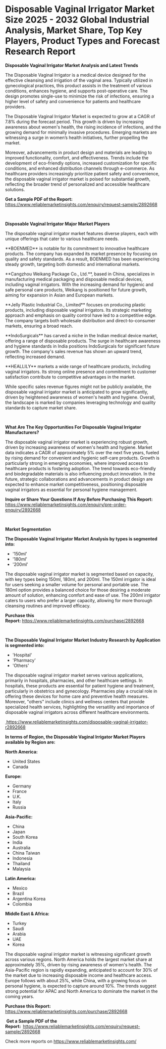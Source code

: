 <p><h1>Disposable Vaginal Irrigator Market Size 2025 - 2032 Global Industrial Analysis, Market Share, Top Key Players, Product Types and Forecast Research Report</h1></p><p><strong>Disposable Vaginal Irrigator Market Analysis and Latest Trends</strong></p>
<p><p>The Disposable Vaginal Irrigator is a medical device designed for the effective cleansing and irrigation of the vaginal area. Typically utilized in gynecological practices, this product assists in the treatment of various conditions, enhances hygiene, and supports post-operative care. The design promotes single-use to minimize the risk of infections, ensuring a higher level of safety and convenience for patients and healthcare providers.</p><p>The Disposable Vaginal Irrigator Market is expected to grow at a CAGR of 7.8% during the forecast period. This growth is driven by increasing awareness about women's health, the rising incidence of infections, and the growing demand for minimally invasive procedures. Emerging markets are witnessing a surge in women’s health initiatives, further propelling the market.</p><p>Moreover, advancements in product design and materials are leading to improved functionality, comfort, and effectiveness. Trends include the development of eco-friendly options, increased customization for specific conditions, and enhanced distribution channels through e-commerce. As healthcare providers increasingly prioritize patient safety and convenience, the disposable vaginal irrigator market is poised for substantial growth, reflecting the broader trend of personalized and accessible healthcare solutions.</p></p>
<p><strong>Get a Sample PDF of the Report:&nbsp;</strong> <a href="https://www.reliablemarketinsights.com/enquiry/request-sample/2892668?utm_campaign=2280&utm_medium=2&utm_source=Github&utm_content=ia&utm_term=15032025&utm_id=disposable-vaginal-irrigator">https://www.reliablemarketinsights.com/enquiry/request-sample/2892668</a></p>
<p>&nbsp;</p>
<p><strong>Disposable Vaginal Irrigator Major Market Players</strong></p>
<p><p>The disposable vaginal irrigator market features diverse players, each with unique offerings that cater to various healthcare needs. </p><p>**BOENMED** is notable for its commitment to innovative healthcare products. The company has expanded its market presence by focusing on quality and safety standards. As a result, BOENMED has been experiencing steady growth, targeting both domestic and international markets.</p><p>**Cangzhou Weikang Package Co., Ltd.**, based in China, specializes in manufacturing medical packaging and disposable medical devices, including vaginal irrigators. With the increasing demand for hygienic and safe personal care products, Weikang is positioned for future growth, aiming for expansion in Asian and European markets.</p><p>**Jelly Plastic Industrial Co., Limited** focuses on producing plastic products, including disposable vaginal irrigators. Its strategic marketing approach and emphasis on quality control have led to a competitive edge. The company targets both wholesale distribution and direct-to-consumer markets, ensuring a broad reach.</p><p>**IndoSurgicals** has carved a niche in the Indian medical device market, offering a range of disposable products. The surge in healthcare awareness and hygiene standards in India positions IndoSurgicals for significant future growth. The company's sales revenue has shown an upward trend, reflecting increased demand.</p><p>**HEALLILY** markets a wide range of healthcare products, including vaginal irrigators. Its strong online presence and commitment to customer satisfaction contribute to competitive advantages in the market.</p><p>While specific sales revenue figures might not be publicly available, the disposable vaginal irrigator market is anticipated to grow significantly, driven by heightened awareness of women's health and hygiene. Overall, the landscape is marked by companies leveraging technology and quality standards to capture market share.</p></p>
<p>&nbsp;</p>
<p><strong>What Are The Key Opportunities For Disposable Vaginal Irrigator Manufacturers?</strong></p>
<p><p>The disposable vaginal irrigator market is experiencing robust growth, driven by increasing awareness of women's health and hygiene. Market data indicates a CAGR of approximately 5% over the next five years, fueled by rising demand for convenient and hygienic self-care products. Growth is particularly strong in emerging economies, where improved access to healthcare products is fostering adoption. The trend towards eco-friendly and biodegradable materials is also influencing product innovation. In the future, strategic collaborations and advancements in product design are expected to enhance market competitiveness, positioning disposable vaginal irrigators as essential for personal hygiene management.</p></p>
<p><strong>Inquire or Share Your Questions If Any Before Purchasing This Report:</strong> <a href="https://www.reliablemarketinsights.com/enquiry/pre-order-enquiry/2892668?utm_campaign=2280&utm_medium=2&utm_source=Github&utm_content=ia&utm_term=15032025&utm_id=disposable-vaginal-irrigator">https://www.reliablemarketinsights.com/enquiry/pre-order-enquiry/2892668</a></p>
<p>&nbsp;</p>
<p><strong>Market Segmentation</strong></p>
<p><strong>The Disposable Vaginal Irrigator Market Analysis by types is segmented into:</strong></p>
<p><ul><li>'150ml'</li><li>'180ml'</li><li>'200ml'</li></ul></p>
<p><p>The disposable vaginal irrigator market is segmented based on capacity, with key types being 150ml, 180ml, and 200ml. The 150ml irrigator is ideal for users seeking a smaller volume for personal and portable use. The 180ml option provides a balanced choice for those desiring a moderate amount of solution, enhancing comfort and ease of use. The 200ml irrigator caters to users who prefer a larger capacity, allowing for more thorough cleansing routines and improved efficacy.</p></p>
<p><strong>Purchase this Report:&nbsp;</strong><a href="https://www.reliablemarketinsights.com/purchase/2892668?utm_campaign=2280&utm_medium=2&utm_source=Github&utm_content=ia&utm_term=15032025&utm_id=disposable-vaginal-irrigator">https://www.reliablemarketinsights.com/purchase/2892668</a></p>
<p>&nbsp;</p>
<p><strong>The Disposable Vaginal Irrigator Market Industry Research by Application is segmented into:</strong></p>
<p><ul><li>'Hospital'</li><li>'Pharmacy'</li><li>'Others'</li></ul></p>
<p><p>The disposable vaginal irrigator market serves various applications, primarily in hospitals, pharmacies, and other healthcare settings. In hospitals, these products are essential for patient hygiene and treatment, particularly in obstetrics and gynecology. Pharmacies play a crucial role in offering these devices for home care and preventive health measures. Moreover, "others" include clinics and wellness centers that provide specialized health services, highlighting the versatility and importance of disposable vaginal irrigators across different healthcare environments.</p></p>
<p><a href="https://www.reliablemarketinsights.com/disposable-vaginal-irrigator-r2892668?utm_campaign=2280&utm_medium=2&utm_source=Github&utm_content=ia&utm_term=15032025&utm_id=disposable-vaginal-irrigator">&nbsp;https://www.reliablemarketinsights.com/disposable-vaginal-irrigator-r2892668</a></p>
<p><strong>In terms of Region, the Disposable Vaginal Irrigator Market Players available by Region are:</strong></p>
<p>
    <p> <strong> North America: </strong>
        <ul>
            <li>United States</li>
            <li>Canada</li>
        </ul>
        </p> 
    <p> <strong> Europe: </strong>
        <ul>
            <li>Germany</li>
            <li>France</li>
            <li>U.K.</li>
            <li>Italy</li>
            <li>Russia</li>
        </ul>
        </p> 
    <p> <strong> Asia-Pacific: </strong>
        <ul>
            <li>China</li>
            <li>Japan</li>
            <li>South Korea</li>
            <li>India</li>
            <li>Australia</li>
            <li>China Taiwan</li>
            <li>Indonesia</li>
            <li>Thailand</li>
            <li>Malaysia</li>
        </ul>
        </p> 
    <p> <strong> Latin America: </strong>
        <ul>
            <li>Mexico</li>
            <li>Brazil</li>
            <li>Argentina Korea</li>
            <li>Colombia</li>
        </ul>
        </p> 
    <p> <strong> Middle East & Africa: </strong>
        <ul>
            <li>Turkey</li>
            <li>Saudi</li>
            <li>Arabia</li>
            <li>UAE</li>
            <li>Korea</li>
        </ul>
    </p>
    </p>
<p><p>The disposable vaginal irrigator market is witnessing significant growth across various regions. North America holds the largest market share at approximately 35%, driven by rising awareness of women's health. The Asia-Pacific region is rapidly expanding, anticipated to account for 30% of the market due to increasing disposable income and healthcare access. Europe follows with about 25%, while China, with a growing focus on personal hygiene, is expected to capture around 10%. The trends suggest strong potential for APAC and North America to dominate the market in the coming years.</p></p>
<p><strong>Purchase this Report: </strong><a href="https://www.reliablemarketinsights.com/purchase/2892668?utm_campaign=2280&utm_medium=2&utm_source=Github&utm_content=ia&utm_term=15032025&utm_id=disposable-vaginal-irrigator">https://www.reliablemarketinsights.com/purchase/2892668</a></p>
<p>&nbsp;<strong>Get a Sample PDF of the Report:&nbsp;&nbsp;</strong><a href="https://www.reliablemarketinsights.com/enquiry/request-sample/2892668?utm_campaign=2280&utm_medium=2&utm_source=Github&utm_content=ia&utm_term=15032025&utm_id=disposable-vaginal-irrigator">https://www.reliablemarketinsights.com/enquiry/request-sample/2892668</a></p>
<p><strong></strong></p>
<p>Check more reports on <a href="https://www.reliablemarketinsights.com/?utm_campaign=2280&utm_medium=2&utm_source=Github&utm_content=ia&utm_term=15032025&utm_id=disposable-vaginal-irrigator">https://www.reliablemarketinsights.com/</a></p>